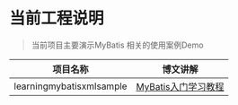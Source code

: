 # 当前工程说明

>当前项目主要演示MyBatis 相关的使用案例Demo

|项目名称|博文讲解|
|--|--|
| learningmybatisxmlsample | [MyBatis入门学习教程](https://xingyun.blog.csdn.net/article/details/98463266) |
